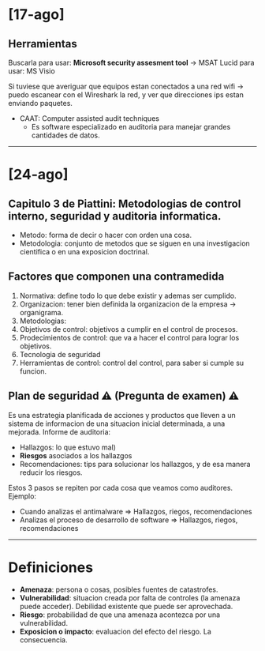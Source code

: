 # [17-ago]

## Herramientas

Buscarla para usar: **Microsoft security assesment tool** $\longrightarrow$ MSAT
Lucid para usar: MS Visio

Si tuviese que averiguar que equipos estan conectados a una red wifi $\longrightarrow$ puedo escanear con el Wireshark la red, y ver que direcciones ips estan enviando paquetes.

- CAAT: Computer assisted audit techniques
  - Es software especializado en auditoria para manejar grandes cantidades de datos.

---

# [24-ago]

## Capitulo 3 de Piattini: Metodologias de control interno, seguridad y auditoria informatica.

- Metodo: forma de decir o hacer con orden una cosa.
- Metodologia: conjunto de metodos que se siguen en una investigacion cientifica o en una exposicion doctrinal.

## Factores que componen una contramedida

1. Normativa: define todo lo que debe existir y ademas ser cumplido.
2. Organizacion: tener bien definida la organizacion de la empresa $\rightarrow$ organigrama.
3. Metodologias:
4. Objetivos de control: objetivos a cumplir en el control de procesos.
5. Prodecimientos de control: que va a hacer el control para lograr los objetivos.
6. Tecnologia de seguridad
7. Herramientas de control: control del control, para saber si cumple su funcion.

## Plan de seguridad :warning: (Pregunta de examen) :warning:

Es una estrategia planificada de acciones y productos que lleven a un sistema de informacion de una situacion inicial determinada, a una mejorada.
Informe de auditoria:

- Hallazgos: lo que estuvo mal)
- **Riesgos** asociados a los hallazgos
- Recomendaciones: tips para solucionar los hallazgos, y de esa manera reducir los riesgos.

Estos 3 pasos se repiten por cada cosa que veamos como auditores. Ejemplo:

- Cuando analizas el antimalware $\Rightarrow$ Hallazgos, riegos, recomendaciones
- Analizas el proceso de desarrollo de software $\Rightarrow$ Hallazgos, riegos, recomendaciones

---

# Definiciones

- **Amenaza**: persona o cosas, posibles fuentes de catastrofes.
- **Vulnerabilidad**: situacion creada por falta de controles (la amenaza puede acceder). Debilidad existente que puede ser aprovechada.
- **Riesgo**: probabilidad de que una amenaza acontezca por una vulnerabilidad.
- **Exposicion o impacto**: evaluacion del efecto del riesgo. La consecuencia.
